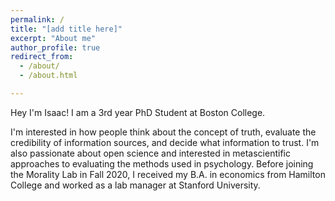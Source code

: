 ```yaml
---
permalink: /
title: "[add title here]"
excerpt: "About me"
author_profile: true
redirect_from: 
  - /about/
  - /about.html

---
```


Hey I'm Isaac! I am a 3rd year PhD Student at Boston College.

I'm interested in how people think about the concept of truth, evaluate the credibility of information sources, and decide what information to trust. I'm also passionate about open science and interested in metascientific approaches to evaluating the methods used in psychology. Before joining the Morality Lab in Fall 2020, I received my B.A. in economics from Hamilton College and worked as a lab manager at Stanford University.

